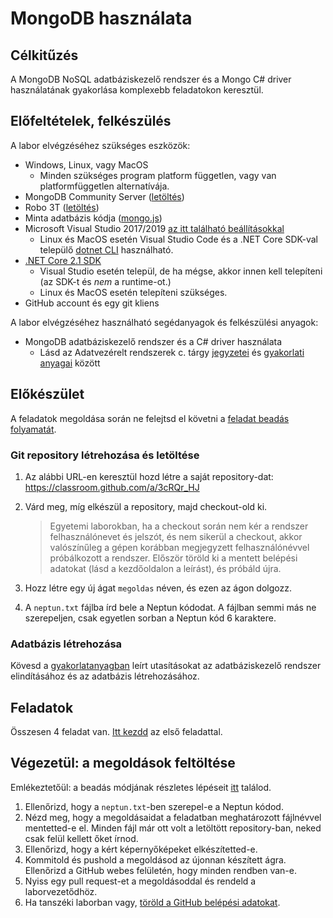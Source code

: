 # MongoDB használata

## Célkitűzés

A MongoDB NoSQL adatbáziskezelő rendszer és a Mongo C# driver használatának gyakorlása komplexebb feladatokon keresztül.

## Előfeltételek, felkészülés

A labor elvégzéséhez szükséges eszközök:

- Windows, Linux, vagy MacOS
  - Minden szükséges program platform független, vagy van platformfüggetlen alternatívája.
- MongoDB Community Server ([letöltés](https://www.mongodb.com/download-center/community))
- Robo 3T ([letöltés](https://robomongo.org/download))
- Minta adatbázis kódja ([mongo.js](https://raw.githubusercontent.com/bmeviauac01/gyakorlatok/master/mongo.js))
- Microsoft Visual Studio 2017/2019 [az itt található beállításokkal](../VisualStudio-install.md)
  - Linux és MacOS esetén Visual Studio Code és a .NET Core SDK-val települő [dotnet CLI](https://docs.microsoft.com/en-us/dotnet/core/tools/?tabs=netcore2x) használható.
- [.NET Core 2.1 SDK](<(https://dotnet.microsoft.com/download/dotnet-core/2.1)>)
  - Visual Studio esetén települ, de ha mégse, akkor innen kell telepíteni (az SDK-t és _nem_ a runtime-ot.)
  - Linux és MacOS esetén telepíteni szükséges.
- GitHub account és egy git kliens

A labor elvégzéséhez használható segédanyagok és felkészülési anyagok:

- MongoDB adatbáziskezelő rendszer és a C# driver használata
  - Lásd az Adatvezérelt rendszerek c. tárgy [jegyzetei](https://www.aut.bme.hu/Course/adatvezerelt) és [gyakorlati anyagai](https://bmeviauac01.github.io/gyakorlatok/) között

## Előkészület

A feladatok megoldása során ne felejtsd el követni a [feladat beadás folyamatát](../GitHub-hasznalat.md).

### Git repository létrehozása és letöltése

1. Az alábbi URL-en keresztül hozd létre a saját repository-dat: <https://classroom.github.com/a/3cRQr_HJ>

1. Várd meg, míg elkészül a repository, majd checkout-old ki.

   > Egyetemi laborokban, ha a checkout során nem kér a rendszer felhasználónevet és jelszót, és nem sikerül a checkout, akkor valószínűleg a gépen korábban megjegyzett felhasználónévvel próbálkozott a rendszer. Először töröld ki a mentett belépési adatokat (lásd a kezdőoldalon a leírást), és próbáld újra.

1. Hozz létre egy új ágat `megoldas` néven, és ezen az ágon dolgozz.

1. A `neptun.txt` fájlba írd bele a Neptun kódodat. A fájlban semmi más ne szerepeljen, csak egyetlen sorban a Neptun kód 6 karaktere.

### Adatbázis létrehozása

Kövesd a [gyakorlatanyagban](https://bmeviauac01.github.io/gyakorlatok/Gyak-MongoDB/#feladat-0-adatb%C3%A1zis-l%C3%A9trehoz%C3%A1sa-projekt-megnyit%C3%A1sa) leírt utasításokat az adatbáziskezelő rendszer elindításához és az adatbázis létrehozásához.

## Feladatok

Összesen 4 feladat van. [Itt kezdd](Feladat-1.md) az első feladattal.

## Végezetül: a megoldások feltöltése

Emlékeztetőül: a beadás módjának részletes lépéseit [itt](GitHub-hasznalat.md#a-megoldás-beadása) találod.

1. Ellenőrizd, hogy a `neptun.txt`-ben szerepel-e a Neptun kódod.
1. Nézd meg, hogy a megoldásaidat a feladatban meghatározott fájlnévvel mentetted-e el. Minden fájl már ott volt a letöltött repository-ban, neked csak felül kellett őket írnod.
1. Ellenőrizd, hogy a kért képernyőképeket elkészítetted-e.
1. Kommitold és pushold a megoldásod az újonnan készített ágra. Ellenőrizd a GitHub webes felületén, hogy minden rendben van-e.
1. Nyiss egy pull request-et a megoldásoddal és rendeld a laborvezetődhöz.
1. Ha tanszéki laborban vagy, [töröld a GitHub belépési adatokat](../README.md#egyetemi-laborokban-github-belépési-adatok-törlése).
